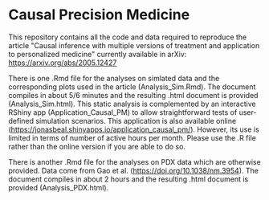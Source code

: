 # Causal Precision Medicine

This repository contains all the code and data required to reproduce the article "Causal inference with multiple versions of treatment and application to personalized medicine" currently available in arXiv: https://arxiv.org/abs/2005.12427

There is one .Rmd file for the analyses on simlated data and the corresponding plots used in the article (Analysis\_Sim.Rmd). The document compiles in about 5/6 minutes and the resulting .html document is provided (Analysis\_Sim.html). 
This static analysis is complemented by an interactive RShiny app (Application\_Causal\_PM) to allow straightforward tests of user-defined simulation scenarios. This application is also available online (https://jonasbeal.shinyapps.io/application_causal_pm/). However, its use is limited in terms of number of active hours per month. Please use the .R file rather than the online version if you are able to do so.

There is another .Rmd file for the analyses on PDX data which are otherwise provided. Data come from Gao et al. (https://doi.org/10.1038/nm.3954). The document compiles in about 2 hours and the resulting .html document is provided (Analysis\_PDX.html). 
